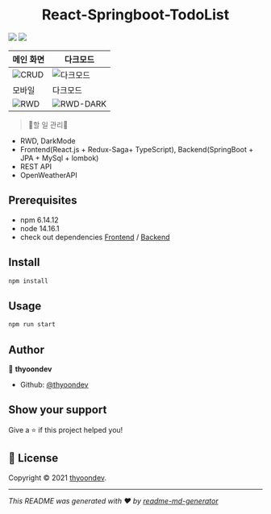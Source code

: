 <h1 align="center">React-Springboot-TodoList</h1>
<p>
  <img src="https://img.shields.io/badge/npm-6.14.12-blue.svg" />
  <img src="https://img.shields.io/badge/node-14.16.1-blue.svg" />

</p>

| 메인 화면                                                                      |      다크모드                                                                    |
| ------------------------------------------------------------------------- | --------------------------------------------------------------------------- |
| ![CRUD](https://drive.google.com/uc?id=19U3_jp95gSWYKtXtnmfxBMY3S82y0HeZ) | ![다크모드](https://drive.google.com/uc?id=1qlCrnYoDaR4Y0qEYD_pnsdtjS3m-cE-B) |
| 모바일                                                                      |      다크모드                                                                    |
| ![RWD](https://drive.google.com/uc?id=1rVANEP_WGA1OB2cPHWX91Od-6V_wtyX9)  | ![RWD-DARK](https://drive.google.com/uc?id=141QJAqePGtlliVz_B_8xxmh4sdml8349) |

> 📝할 일 관리📝

- RWD, DarkMode
- Frontend(React.js + Redux-Saga+ TypeScript), Backend(SpringBoot + JPA + MySql + lombok)
- REST API
- OpenWeatherAPI

## Prerequisites

- npm 6.14.12
- node 14.16.1
- check out dependencies [Frontend](https://github.com/thyoondev/React-Springboot-TodoList/blob/master/todoList-Frontend/package.json) / [Backend](https://github.com/thyoondev/React-Springboot-TodoList/blob/master/todoList-Backend/pom.xml)

## Install

```sh
npm install
```

## Usage

```sh
npm run start
```

## Author

👤 **thyoondev**

- Github: [@thyoondev](https://github.com/thyoondev)

## Show your support

Give a ⭐️ if this project helped you!

## 📝 License

Copyright © 2021 [thyoondev](https://github.com/thyoondev).<br />

---

_This README was generated with ❤️ by [readme-md-generator](https://github.com/kefranabg/readme-md-generator)_
